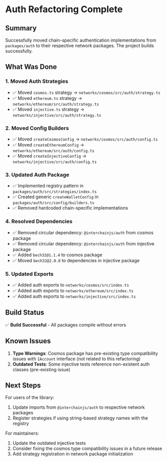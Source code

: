 # Auth Refactoring Complete

## Summary

Successfully moved chain-specific authentication implementations from `packages/auth` to their respective network packages. The project builds successfully.

## What Was Done

### 1. Moved Auth Strategies
- ✅ Moved `cosmos.ts` strategy → `networks/cosmos/src/auth/strategy.ts`
- ✅ Moved `ethereum.ts` strategy → `networks/ethereum/src/auth/strategy.ts`
- ✅ Moved `injective.ts` strategy → `networks/injective/src/auth/strategy.ts`

### 2. Moved Config Builders
- ✅ Moved `createCosmosConfig` → `networks/cosmos/src/auth/config.ts`
- ✅ Moved `createEthereumConfig` → `networks/ethereum/src/auth/config.ts`
- ✅ Moved `createInjectiveConfig` → `networks/injective/src/auth/config.ts`

### 3. Updated Auth Package
- ✅ Implemented registry pattern in `packages/auth/src/strategies/index.ts`
- ✅ Created generic `createWalletConfig` in `packages/auth/src/config/builders.ts`
- ✅ Removed hardcoded chain-specific implementations

### 4. Resolved Dependencies
- ✅ Removed circular dependency: `@interchainjs/auth` from cosmos package
- ✅ Removed circular dependency: `@interchainjs/auth` from injective package
- ✅ Added `bech32@1.1.4` to cosmos package
- ✅ Moved `bech32@2.0.0` to dependencies in injective package

### 5. Updated Exports
- ✅ Added auth exports to `networks/cosmos/src/index.ts`
- ✅ Added auth exports to `networks/ethereum/src/index.ts`
- ✅ Added auth exports to `networks/injective/src/index.ts`

## Build Status

✅ **Build Successful** - All packages compile without errors

## Known Issues

1. **Type Warnings**: Cosmos package has pre-existing type compatibility issues with `IAccount` interface (not related to this refactoring)
2. **Outdated Tests**: Some injective tests reference non-existent auth classes (pre-existing issue)

## Next Steps

For users of the library:
1. Update imports from `@interchainjs/auth` to respective network packages
2. Register strategies if using string-based strategy names with the registry

For maintainers:
1. Update the outdated injective tests
2. Consider fixing the cosmos type compatibility issues in a future release
3. Add strategy registration in network package initialization